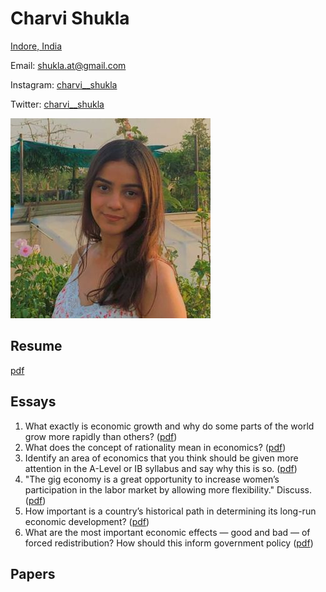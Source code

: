 # Charvi Shukla

[Indore, India](https://goo.gl/maps/M1u6cgA5w1VRcdFL8)

Email: shukla.at@gmail.com

Instagram: [charvi__shukla](https://www.instagram.com/charvi__shukla/)

Twitter: [charvi__shukla](https://twitter.com/charvi__shukla)

![](propic.jpg)

## Resume

[pdf](charvi_resume.pdf)

## Essays

1. What exactly is economic growth and why do some parts of the world grow more rapidly than others? ([pdf](dorian_fisher_economic_growth.pdf))
2. What does the concept of rationality mean in economics? ([pdf](dorian_fisher_rationality.pdf))
3. Identify an area of economics that you think should be given more attention in the A-Level or IB syllabus and say why this is so. ([pdf](dorian_fisher_school_education.pdf))
4. "The gig economy is a great opportunity to increase women’s participation in the labor market by allowing more flexibility." Discuss. ([pdf](financial_times_gig_economies.pdf))
5. How important is a country’s historical path in determining its long-run economic development? ([pdf](historical_path_london_school_of_economics.pdf))
6. What are the most important economic effects — good and bad — of forced redistribution? How should this inform government policy ([pdf](john_locke_institute_redistribution_essay.pdf))

## Papers

